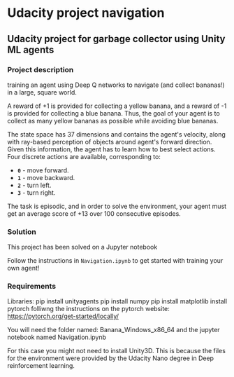 # Udacity project navigation

## Udacity project for garbage collector using Unity ML agents

### Project description
training an agent using Deep Q networks to navigate (and collect bananas!) in a large, square world. 

A reward of +1 is provided for collecting a yellow banana, and a reward of -1 is provided for collecting a blue banana.  Thus, the goal of your agent is to collect as many yellow bananas as possible while avoiding blue bananas.  

The state space has 37 dimensions and contains the agent's velocity, along with ray-based perception of objects around agent's forward direction.  Given this information, the agent has to learn how to best select actions.  Four discrete actions are available, corresponding to:
- **`0`** - move forward.
- **`1`** - move backward.
- **`2`** - turn left.
- **`3`** - turn right.

The task is episodic, and in order to solve the environment, your agent must get an average score of +13 over 100 consecutive episodes.


### Solution

This project has been solved on a Jupyter notebook 

Follow the instructions in `Navigation.ipynb` to get started with training your own agent!  


### Requirements
Libraries:
pip install unityagents
pip install numpy
pip install matplotlib
install pytorch folliwng the instructions on the pytorch website: https://pytorch.org/get-started/locally/

You will need the folder named: Banana_Windows_x86_64 and the jupyter notebook named Navigation.ipynb

For this case you might not need to install Unity3D. This is because the files for the environment were provided by the Udacity Nano degree in Deep reinforcement learning.


